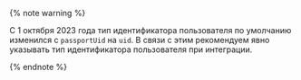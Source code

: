 {% note warning %}

С 1 октября 2023 года тип идентификатора пользователя по умолчанию изменился с `passportUid` на `uid`. В связи с этим рекомендуем явно указывать тип идентификатора пользователя при интеграции.

{% endnote %}